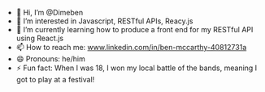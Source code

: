 - 👋 Hi, I’m @Dimeben
- 👀 I’m interested in Javascript, RESTful APIs, Reacy.js
- 🌱 I’m currently learning how to produce a front end for my RESTful API using React.js
- 📫 How to reach me: www.linkedin.com/in/ben-mccarthy-40812731a
- 😄 Pronouns: he/him
- ⚡ Fun fact: When I was 18, I won my local battle of the bands, meaning I got to play at a festival!

<!---
Dimeben/Dimeben is a ✨ special ✨ repository because its `README.md` (this file) appears on your GitHub profile.
You can click the Preview link to take a look at your changes.
--->
